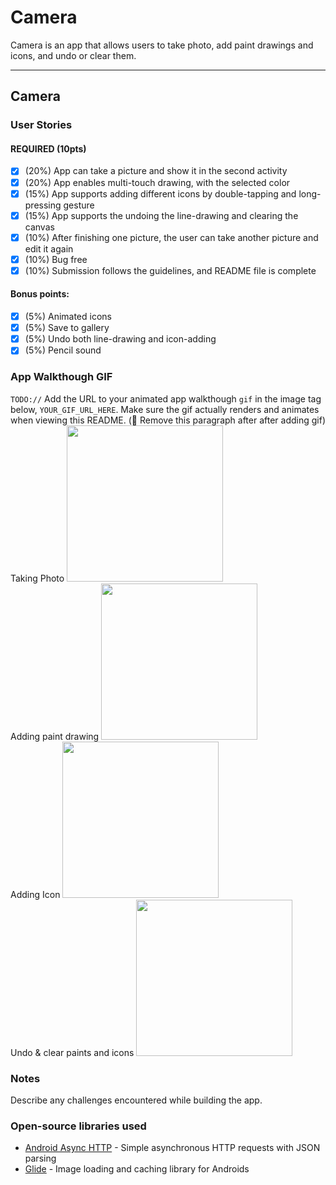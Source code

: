 # Camera
Camera is an app that allows users to take photo, add paint drawings and icons, and undo or clear them. 

---

## Camera

### User Stories

#### REQUIRED (10pts)
- [x] (20%) App can take a picture and show it in the second activity 
- [x] (20%) App enables multi-touch drawing, with the selected color
- [x] (15%) App supports adding different icons by double-tapping and long-pressing gesture 
- [x] (15%) App supports the undoing the line-drawing and clearing the canvas 
- [x] (10%) After finishing one picture, the user can take another picture and edit it again
- [x] (10%) Bug free
- [x] (10%) Submission follows the guidelines, and README file is complete 
#### Bonus points:
- [x] (5%) Animated icons 
- [x] (5%) Save to gallery
- [x] (5%) Undo both line-drawing and icon-adding
- [x] (5%) Pencil sound
### App Walkthough GIF
`TODO://` Add the URL to your animated app walkthough `gif` in the image tag below, `YOUR_GIF_URL_HERE`. Make sure the gif actually renders and animates when viewing this README. (🚫 Remove this paragraph after after adding gif)
Taking Photo
<img src="https://github.com/abrarr18/Camera/blob/master/takingpicgif.gif" width=250><br>
Adding paint drawing
<img src="https://github.com/abrarr18/Camera/blob/master/addpaint.gif" width=250><br>
Adding Icon
<img src="https://github.com/abrarr18/Camera/blob/master/addicon.gif" width=250><br>
Undo & clear paints and icons
<img src="https://github.com/abrarr18/Camera/blob/master/undoclear.gif" width=250><br>

### Notes
Describe any challenges encountered while building the app.

### Open-source libraries used

- [Android Async HTTP](https://github.com/codepath/CPAsyncHttpClient) - Simple asynchronous HTTP requests with JSON parsing
- [Glide](https://github.com/bumptech/glide) - Image loading and caching library for Androids
